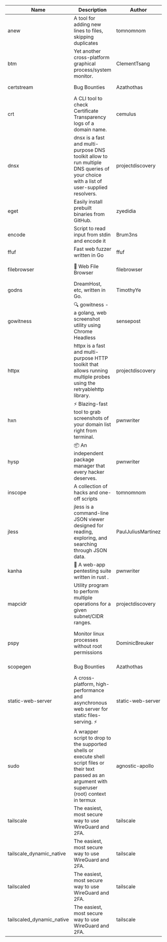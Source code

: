| Name | Description | Author | Repository | Stars | Version | Updated | Size | SHA256SUM | B3SUM | Source | Language | License |
| ---- | ----------- | ------ | ---------- | ----- | ------- | ------- | ---- | --- | ------ | --------|-------- | ------- |
| anew | A tool for adding new lines to files, skipping duplicates | tomnomnom | [https://github.com/tomnomnom/anew](https://github.com/tomnomnom/anew) | 1114 | v0.1.1 | 2022-03-15T22:35:31Z | 1.41 MB | b90bffc460f1f8e8966c509633b49f8d4fbe61679e05feb36a40aa604a5ec164 | 4c5459ef94b79e257a3888361d720df8689b79f2fbb11886f5ce1be1924b20c9 | https://raw.githubusercontent.com/Azathothas/Toolpacks/main/aarch64_arm64_v8a_Android/anew | Go | MIT License |
| btm | Yet another cross-platform graphical process/system monitor. | ClementTsang | [https://github.com/ClementTsang/bottom](https://github.com/ClementTsang/bottom) | 8236 | 0.9.6 | 2023-08-27T01:43:44Z | 3.10 MB | 717408b4ac6167f321a03e208811b172287ff5d65d94228db9780df8dcd34f51 | 5a535f82ec74216e239f464d8485b06dcd669e298c4fbcc1d7f6d9d6df6b57bb | https://raw.githubusercontent.com/Azathothas/Toolpacks/main/aarch64_arm64_v8a_Android/btm | Rust | MIT License |
| certstream |  Bug Bounties | Azathothas | [https://github.com/Azathothas/Arsenal](https://github.com/Azathothas/Arsenal) | 13 | null |  | 4.54 MB | 0f09c417001d5a3a1914f5439a4590602bd39b13608419f6413c3cf2582a3462 | 91b7eca8a5d4fc058b965bab09de7349a2ea82495062c0a069c1f2ea7a7126b8 | https://raw.githubusercontent.com/Azathothas/Toolpacks/main/aarch64_arm64_v8a_Android/certstream | Shell | null |
| crt | A CLI tool to check Certificate Transparency logs of a domain name. | cemulus | [https://github.com/cemulus/crt](https://github.com/cemulus/crt) | 64 | v0.1.0 | 2022-03-08T21:41:54Z | 4.63 MB | 06d930e446f9d42de3d4ea44048543e8151e6bd1d75bfc1921f4e29683e84f2b | fc6746b751960a1693151d85e36cc95706b2f49ac0710803bed4d44b07ee643b | https://raw.githubusercontent.com/Azathothas/Toolpacks/main/aarch64_arm64_v8a_Android/crt | Go | Apache License 2.0 |
| dnsx | dnsx is a fast and multi-purpose DNS toolkit allow to run multiple DNS queries of your choice with a list of user-supplied resolvers. | projectdiscovery | [https://github.com/projectdiscovery/dnsx](https://github.com/projectdiscovery/dnsx) | 1828 | v1.1.6 | 2023-11-11T19:20:44Z | 25.01 MB | 243ea1386bb01c9ba10e5d70915bbdfd1b535bf63b6124887d6cd4505f8d3d31 | 6aca265996514903aa5f608f22f737cab1239f5125a1b8f3ae7f884af3ac4fb5 | https://raw.githubusercontent.com/Azathothas/Toolpacks/main/aarch64_arm64_v8a_Android/dnsx | Go | MIT License |
| eget | Easily install prebuilt binaries from GitHub. | zyedidia | [https://github.com/zyedidia/eget](https://github.com/zyedidia/eget) | 658 | v1.3.3 | 2023-02-22T05:15:46Z | 6.49 MB | cc758bf51a32ef6936e1d97117380ff7b44929361491e214263e7e1dbd6a6922 | 31d614321f20a4eb69128a88583787c79bc1664f226ff013efe2ce805a872c0b | https://raw.githubusercontent.com/Azathothas/Toolpacks/main/aarch64_arm64_v8a_Android/eget | Go | MIT License |
| encode | Script to read input from stdin and encode it | Brum3ns | [https://github.com/Brum3ns/encode](https://github.com/Brum3ns/encode) | 18 | null |  | 2.49 MB | 998939c6a14d9478349c40be2cf24389ea465e403184b8625284831bee7dd75e | ba6a57474f5ad9bcd5ed14dc425655c7f70a3705bc6416ccbd7344a957fcbb27 | https://raw.githubusercontent.com/Azathothas/Toolpacks/main/aarch64_arm64_v8a_Android/encode | Go | MIT License |
| ffuf | Fast web fuzzer written in Go | ffuf | [https://github.com/ffuf/ffuf](https://github.com/ffuf/ffuf) | 10755 | v2.1.0 | 2023-09-16T12:23:19Z | 8.18 MB | 71fc13ad8e4a98596734fb938eb1fd1a8b6746b22c620998d14c85ed707106a3 | 769c4ab3938174c7fbe0cac51c342a62e1133947a4c2fc55112c5ea41fd72f0d | https://raw.githubusercontent.com/Azathothas/Toolpacks/main/aarch64_arm64_v8a_Android/ffuf | Go | MIT License |
| filebrowser | 📂 Web File Browser | filebrowser | [https://github.com/filebrowser/filebrowser](https://github.com/filebrowser/filebrowser) | 22185 | v2.27.0 | 2024-01-02T14:38:37Z | 13.29 MB | 543a490040d7dc78515010a26c2dcf1afb5116f2897738b77ac4629ffc205d26 | 0446e80433b718438e34a5fd491bdc11840e512ce6603d2609b8c5f9ed76713a | https://raw.githubusercontent.com/Azathothas/Toolpacks/main/aarch64_arm64_v8a_Android/filebrowser | Go | Apache License 2.0 |
| godns |  DreamHost, etc, written in Go. | TimothyYe | [https://github.com/TimothyYe/godns](https://github.com/TimothyYe/godns) | 1387 | v3.0.5 | 2024-01-05T15:35:43Z | 11.81 MB | d753c3cdb6229cc54be6bc3e457ed9c1c4875bdc1301260ed648165cf64db5b4 | f5000a762655c0eb1e5a0b44b514ad4d111f4656938786bfcc88e1526a96ccd0 | https://raw.githubusercontent.com/Azathothas/Toolpacks/main/aarch64_arm64_v8a_Android/godns | Go | Apache License 2.0 |
| gowitness | 🔍 gowitness - a golang, web screenshot utility using Chrome Headless | sensepost | [https://github.com/sensepost/gowitness](https://github.com/sensepost/gowitness) | 2533 | 2.5.1 | 2023-10-29T11:11:30Z | 25.96 MB | 556521f6a1ba0c018b5a5d95e6d0ba8e9fba90e1366e0999c18937c88e1b4c1c | 3eb5dba018db4bd0357a1f78e459872ab8fbfd2e00cb55c33d3254da697b705d | https://raw.githubusercontent.com/Azathothas/Toolpacks/main/aarch64_arm64_v8a_Android/gowitness | Go | GNU General Public License v3.0 |
| httpx | httpx is a fast and multi-purpose HTTP toolkit that allows running multiple probes using the retryablehttp library. | projectdiscovery | [https://github.com/projectdiscovery/httpx](https://github.com/projectdiscovery/httpx) | 6341 | v1.3.7 | 2023-11-13T07:26:10Z | 39.73 MB | 5ce0fb3380e7d665c410d4112b0f8b2cc5d7fd4be211d42c7ee59ecfaa7fd9b3 | fae8ceb5ecdfebcf221b0d26d5b6b46750bcbe629f441ec70f88d4ed4580b018 | https://raw.githubusercontent.com/Azathothas/Toolpacks/main/aarch64_arm64_v8a_Android/httpx | Go | MIT License |
| hxn | ⚡ Blazing-fast tool to grab screenshots of your domain list right from terminal. | pwnwriter | [https://github.com/pwnwriter/haylxon](https://github.com/pwnwriter/haylxon) | 350 | v0.1.10 | 2024-01-09T15:11:15Z | 5.94 MB | ac8dc795c9c8e1f3b98ae667ee56906eb59c9697c8ab36130f6c1644ec8ca152 | e82040cf2c4c8f9332fb6b26a6730e601b7de3e9d0abcc5a8ca2931c7874d78f | https://raw.githubusercontent.com/Azathothas/Toolpacks/main/aarch64_arm64_v8a_Android/hxn | Rust | MIT License |
| hysp | 📦 An independent package manager that every hacker deserves. | pwnwriter | [https://github.com/pwnwriter/hysp](https://github.com/pwnwriter/hysp) | 388 | v0.1.2 | 2023-12-13T15:03:18Z | 3.25 MB | 556d1dd50910fb992017042f5d4a580d769128cc791ab21ceb002fcda90fc582 | 513b763a56ff17de5d9976cedaee2775046212552bb941e39fa0ab5bc7b28d47 | https://raw.githubusercontent.com/Azathothas/Toolpacks/main/aarch64_arm64_v8a_Android/hysp | Rust | MIT License |
| inscope | A collection of hacks and one-off scripts | tomnomnom | [https://github.com/tomnomnom/hacks](https://github.com/tomnomnom/hacks) | 1982 | null |  | 1.79 MB | 5b97cc883a686561038fd4844498224f7fd0c40e0fa7b1128149c28a60e31157 | 4296efb724e30eebb4ad7903193a3b087a2ae42d1a53fd1c5868e7a1b2ce0291 | https://raw.githubusercontent.com/Azathothas/Toolpacks/main/aarch64_arm64_v8a_Android/inscope | Go | null |
| jless | jless is a command-line JSON viewer designed for reading, exploring, and searching through JSON data. | PaulJuliusMartinez | [https://github.com/PaulJuliusMartinez/jless](https://github.com/PaulJuliusMartinez/jless) | 4303 | v0.9.0 | 2023-07-17T02:51:34Z | 1.74 MB | f95b2c666fcc770a829cc241b7ad2631bc41258d8afd9a9a0f5115635279098a | e54b6f5027f01876c0d6cff993c6e75a0be33eec0242601e2b969536ee99a627 | https://raw.githubusercontent.com/Azathothas/Toolpacks/main/aarch64_arm64_v8a_Android/jless | Rust | MIT License |
| kanha | 🦚 A web-app pentesting suite written in rust . | pwnwriter | [https://github.com/pwnwriter/kanha](https://github.com/pwnwriter/kanha) | 229 | v-v0.1.2 | 2023-10-17T16:42:52Z | 2.77 MB | e98b78edc697919a405311f1b4b317ffe0b6a6917eca32effa3c998529e29e4f | 16f9c9f6e31758be0255755f8066c843702e7c8a92383919b8760a116bfb5aff | https://raw.githubusercontent.com/Azathothas/Toolpacks/main/aarch64_arm64_v8a_Android/kanha | Rust | MIT License |
| mapcidr | Utility program to perform multiple operations for a given subnet/CIDR ranges. | projectdiscovery | [https://github.com/projectdiscovery/mapcidr](https://github.com/projectdiscovery/mapcidr) | 875 | v1.1.16 | 2023-11-23T07:59:56Z | 22.31 MB | d080df6eb7674c13d1590be829f8980a097e98513b5711a1944d1b95c6712587 | b68f32a3982546d83f872c56ff5e9a19a84f36362aa2661f42c8d77a0c5e41a2 | https://raw.githubusercontent.com/Azathothas/Toolpacks/main/aarch64_arm64_v8a_Android/mapcidr | Go | MIT License |
| pspy | Monitor linux processes without root permissions | DominicBreuker | [https://github.com/DominicBreuker/pspy](https://github.com/DominicBreuker/pspy) | 4320 | v1.2.1 | 2023-01-17T21:10:08Z | 3.48 MB | c85cd13ed8e1b0ac924a47f6b44a1b7acc466850ab1f4b130688855851f1e443 | cb9490bd0fa3a1b2b7bcc7a1293b19278f1c5b952fd6fba8e2a7e5fadbe8f4f6 | https://raw.githubusercontent.com/Azathothas/Toolpacks/main/aarch64_arm64_v8a_Android/pspy | Go | GNU General Public License v3.0 |
| scopegen |  Bug Bounties | Azathothas | [https://github.com/Azathothas/Arsenal](https://github.com/Azathothas/Arsenal) | 13 | null |  | 1.54 MB | f1f12e4d317623a1fe75d6171e1c366ab80bf8aead0ed50bc0be6dfcc3529044 | 5a5d4e1ff8634df2f666d9eeadcc4aa4b015c8dca8af8ae9d9bd8fcac34b787a | https://raw.githubusercontent.com/Azathothas/Toolpacks/main/aarch64_arm64_v8a_Android/scopegen | Shell | null |
| static-web-server | A cross-platform, high-performance and asynchronous web server for static files-serving. ⚡ | static-web-server | [https://github.com/static-web-server/static-web-server](https://github.com/static-web-server/static-web-server) | 970 | v2.24.2 | 2023-12-28T17:38:30Z | 6.44 MB | b91c0be5c541d063ef553aeac152f2c553a22bfd26e1d9da736e4bcd6c3299d5 | b81d7d2f8f24eccd2eb58d3ed59d3fdae47075101c03e692c53ac2b4eb5023f5 | https://raw.githubusercontent.com/Azathothas/Toolpacks/main/aarch64_arm64_v8a_Android/static-web-server | Rust | Apache License 2.0 |
| sudo | A wrapper script to drop to the supported shells or execute shell script files or their text passed as an argument with superuser (root) context in termux | agnostic-apollo | [https://github.com/agnostic-apollo/sudo](https://github.com/agnostic-apollo/sudo) | 63 | v0.2.0 | 2021-04-10T21:03:11Z | 0.24 MB | 9e56787b3ca489a9eb9e3a64f54944aa92c728d18576972ef7ef6bb10ca6462c | 261a7ec6cf5ed2fbc82f8128f2583eda7faeb8939b9e08143046f0b046e504ae | https://raw.githubusercontent.com/Azathothas/Toolpacks/main/aarch64_arm64_v8a_Android/sudo | Shell | MIT License |
| tailscale | The easiest, most secure way to use WireGuard and 2FA. | tailscale | [https://github.com/tailscale/tailscale](https://github.com/tailscale/tailscale) | 14912 | v1.56.1 | 2023-12-15T19:44:23Z | 10.42 MB | a114fc9064192e1eddbf0cec8ca95ff342df0b2ae717a6f9c628387ed6451c98 | 0887795552cff90cfd0844694b6c3a87024d97fae58c9a5ce8f7d806eaf923ce | https://raw.githubusercontent.com/Azathothas/Toolpacks/main/aarch64_arm64_v8a_Android/tailscale | Go | BSD 3-Clause New or Revised License |
| tailscale_dynamic_native | The easiest, most secure way to use WireGuard and 2FA. | tailscale | [https://github.com/tailscale/tailscale](https://github.com/tailscale/tailscale) | 14912 | v1.56.1 | 2023-12-15T19:44:23Z | 10.69 MB | de8c5940d5b700fdca75204a080a6ba2e0ecd80398f2a31e92654a9fe8d8e06e | e9325ed1700d8f8ba805d4248f7c5793fc4475058a165bf6af87bd92bd37725b | https://raw.githubusercontent.com/Azathothas/Toolpacks/main/aarch64_arm64_v8a_Android/tailscale_dynamic_native | Go | BSD 3-Clause New or Revised License |
| tailscaled | The easiest, most secure way to use WireGuard and 2FA. | tailscale | [https://github.com/tailscale/tailscale](https://github.com/tailscale/tailscale) | 14912 | v1.56.1 | 2023-12-15T19:44:23Z | 28.10 MB | 0340d673d4d2dcb8101c0bbfae2b4e3077626b9c48d4b930a2703a7b94029e77 | 8b556ab47194a3898393c5032987574b325777ecc36faf4dc4fdb34a52b98e2e | https://raw.githubusercontent.com/Azathothas/Toolpacks/main/aarch64_arm64_v8a_Android/tailscaled | Go | BSD 3-Clause New or Revised License |
| tailscaled_dynamic_native | The easiest, most secure way to use WireGuard and 2FA. | tailscale | [https://github.com/tailscale/tailscale](https://github.com/tailscale/tailscale) | 14912 | v1.56.1 | 2023-12-15T19:44:23Z | 29.86 MB | c54ec2129190b0e13cf5ad4e5292f6aa5160c7ad7d82c6b92a782305b621b219 | 3c2ce25f6961e3c071467273916dd8f080585c95c9f3b3058b93cf7ed33b2362 | https://raw.githubusercontent.com/Azathothas/Toolpacks/main/aarch64_arm64_v8a_Android/tailscaled_dynamic_native | Go | BSD 3-Clause New or Revised License |
